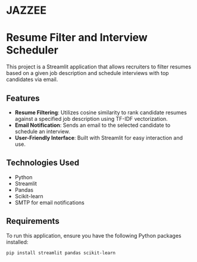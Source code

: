 # JAZZEE
# Resume Filter and Interview Scheduler

This project is a Streamlit application that allows recruiters to filter resumes based on a given job description and schedule interviews with top candidates via email.

## Features

- **Resume Filtering**: Utilizes cosine similarity to rank candidate resumes against a specified job description using TF-IDF vectorization.
- **Email Notification**: Sends an email to the selected candidate to schedule an interview.
- **User-Friendly Interface**: Built with Streamlit for easy interaction and use.

## Technologies Used

- Python
- Streamlit
- Pandas
- Scikit-learn
- SMTP for email notifications

## Requirements

To run this application, ensure you have the following Python packages installed:

```bash
pip install streamlit pandas scikit-learn
